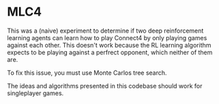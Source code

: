 # MLC4
This was a (naive) experiment to determine if two deep reinforcement learning agents can learn how to play Connect4 by only playing games against each other.
This doesn't work because the RL learning algorithm expects to be playing against a perfrect opponent, which neither of them are.

To fix this issue, you must use Monte Carlos tree search.

The ideas and algorithms presented in this codebase should work for singleplayer games.
